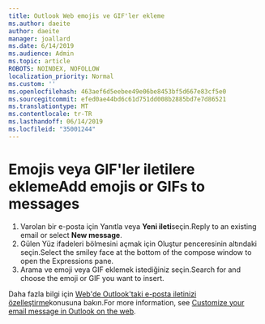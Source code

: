 ```yaml
---
title: Outlook Web emojis ve GIF'ler ekleme
ms.author: daeite
author: daeite
manager: joallard
ms.date: 6/14/2019
ms.audience: Admin
ms.topic: article
ROBOTS: NOINDEX, NOFOLLOW
localization_priority: Normal
ms.custom: ''
ms.openlocfilehash: 463aef6d5eebee49e06be8453bf5d667e83cf5e0
ms.sourcegitcommit: efed0ae44bd6c61d751dd008b2885bd7e7d86521
ms.translationtype: MT
ms.contentlocale: tr-TR
ms.lasthandoff: 06/14/2019
ms.locfileid: "35001244"
---
```

# <a name="add-emojis-or-gifs-to-messages"></a><span data-ttu-id="d60f4-102">Emojis veya GIF'ler iletilere ekleme</span><span class="sxs-lookup"><span data-stu-id="d60f4-102">Add emojis or GIFs to messages</span></span>

1. <span data-ttu-id="d60f4-103">Varolan bir e-posta için Yanıtla veya **Yeni ileti**seçin.</span><span class="sxs-lookup"><span data-stu-id="d60f4-103">Reply to an existing email or select **New message**.</span></span>
1. <span data-ttu-id="d60f4-104">Gülen Yüz ifadeleri bölmesini açmak için Oluştur penceresinin altındaki seçin.</span><span class="sxs-lookup"><span data-stu-id="d60f4-104">Select the smiley face at the bottom of the compose window to open the Expressions pane.</span></span>
1. <span data-ttu-id="d60f4-105">Arama ve emoji veya GIF eklemek istediğiniz seçin.</span><span class="sxs-lookup"><span data-stu-id="d60f4-105">Search for and choose the emoji or GIF you want to insert.</span></span>

<span data-ttu-id="d60f4-106">Daha fazla bilgi için [Web'de Outlook'taki e-posta iletinizi özelleştirme](https://support.office.com/article/079442eb-6b41-4ff5-b6e0-a83d3967ac41)konusuna bakın.</span><span class="sxs-lookup"><span data-stu-id="d60f4-106">For more information, see [Customize your email message in Outlook on the web](https://support.office.com/article/079442eb-6b41-4ff5-b6e0-a83d3967ac41).</span></span>